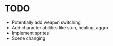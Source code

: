# TODO
* Potentially add weapon switching
* Add character abilities like stun, healing, aggro
* Implement sprites
* Scene changing

